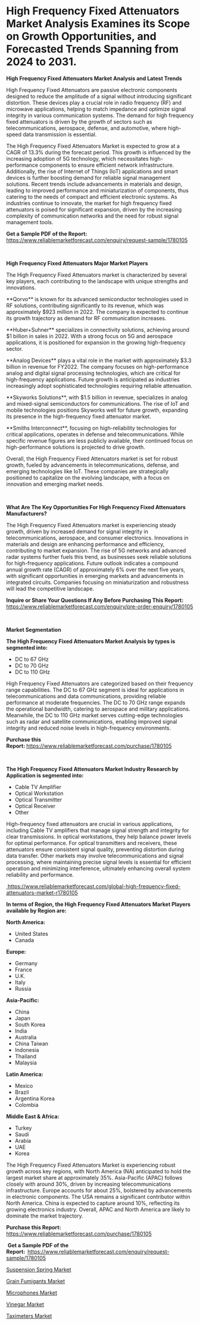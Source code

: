 <p><h1>High Frequency Fixed Attenuators Market Analysis Examines its Scope on Growth Opportunities, and Forecasted Trends Spanning from 2024 to 2031.</h1></p><p><strong>High Frequency Fixed Attenuators Market Analysis and Latest Trends</strong></p>
<p><p>High Frequency Fixed Attenuators are passive electronic components designed to reduce the amplitude of a signal without introducing significant distortion. These devices play a crucial role in radio frequency (RF) and microwave applications, helping to match impedance and optimize signal integrity in various communication systems. The demand for high frequency fixed attenuators is driven by the growth of sectors such as telecommunications, aerospace, defense, and automotive, where high-speed data transmission is essential.</p><p>The High Frequency Fixed Attenuators Market is expected to grow at a CAGR of 13.3% during the forecast period. This growth is influenced by the increasing adoption of 5G technology, which necessitates high-performance components to ensure efficient network infrastructure. Additionally, the rise of Internet of Things (IoT) applications and smart devices is further boosting demand for reliable signal management solutions. Recent trends include advancements in materials and design, leading to improved performance and miniaturization of components, thus catering to the needs of compact and efficient electronic systems. As industries continue to innovate, the market for high frequency fixed attenuators is poised for significant expansion, driven by the increasing complexity of communication networks and the need for robust signal management tools.</p></p>
<p><strong>Get a Sample PDF of the Report:&nbsp;</strong> <a href="https://www.reliablemarketforecast.com/enquiry/request-sample/1780105?utm_campaign=1110&utm_medium=2&utm_source=Github&utm_content=ia&utm_term=19122024&utm_id=high-frequency-fixed-attenuators">https://www.reliablemarketforecast.com/enquiry/request-sample/1780105</a></p>
<p>&nbsp;</p>
<p><strong>High Frequency Fixed Attenuators Major Market Players</strong></p>
<p><p>The High Frequency Fixed Attenuators market is characterized by several key players, each contributing to the landscape with unique strengths and innovations. </p><p>**Qorvo** is known for its advanced semiconductor technologies used in RF solutions, contributing significantly to its revenue, which was approximately $923 million in 2022. The company is expected to continue its growth trajectory as demand for RF communication increases.</p><p>**Huber+Suhner** specializes in connectivity solutions, achieving around $1 billion in sales in 2022. With a strong focus on 5G and aerospace applications, it is positioned for expansion in the growing high-frequency sector.</p><p>**Analog Devices** plays a vital role in the market with approximately $3.3 billion in revenue for FY2022. The company focuses on high-performance analog and digital signal processing technologies, which are critical for high-frequency applications. Future growth is anticipated as industries increasingly adopt sophisticated technologies requiring reliable attenuation.</p><p>**Skyworks Solutions**, with $1.5 billion in revenue, specializes in analog and mixed-signal semiconductors for communications. The rise of IoT and mobile technologies positions Skyworks well for future growth, expanding its presence in the high-frequency fixed attenuator market.</p><p>**Smiths Interconnect**, focusing on high-reliability technologies for critical applications, operates in defense and telecommunications. While specific revenue figures are less publicly available, their continued focus on high-performance solutions is projected to drive growth.</p><p>Overall, the High Frequency Fixed Attenuators market is set for robust growth, fueled by advancements in telecommunications, defense, and emerging technologies like IoT. These companies are strategically positioned to capitalize on the evolving landscape, with a focus on innovation and emerging market needs.</p></p>
<p>&nbsp;</p>
<p><strong>What Are The Key Opportunities For High Frequency Fixed Attenuators Manufacturers?</strong></p>
<p><p>The High Frequency Fixed Attenuators market is experiencing steady growth, driven by increased demand for signal integrity in telecommunications, aerospace, and consumer electronics. Innovations in materials and design are enhancing performance and efficiency, contributing to market expansion. The rise of 5G networks and advanced radar systems further fuels this trend, as businesses seek reliable solutions for high-frequency applications. Future outlook indicates a compound annual growth rate (CAGR) of approximately 6% over the next five years, with significant opportunities in emerging markets and advancements in integrated circuits. Companies focusing on miniaturization and robustness will lead the competitive landscape.</p></p>
<p><strong>Inquire or Share Your Questions If Any Before Purchasing This Report:</strong> <a href="https://www.reliablemarketforecast.com/enquiry/pre-order-enquiry/1780105?utm_campaign=1110&utm_medium=2&utm_source=Github&utm_content=ia&utm_term=19122024&utm_id=high-frequency-fixed-attenuators">https://www.reliablemarketforecast.com/enquiry/pre-order-enquiry/1780105</a></p>
<p>&nbsp;</p>
<p><strong>Market Segmentation</strong></p>
<p><strong>The High Frequency Fixed Attenuators Market Analysis by types is segmented into:</strong></p>
<p><ul><li>DC to 67 GHz</li><li>DC to 70 GHz</li><li>DC to 110 GHz</li></ul></p>
<p><p>High Frequency Fixed Attenuators are categorized based on their frequency range capabilities. The DC to 67 GHz segment is ideal for applications in telecommunications and data communications, providing reliable performance at moderate frequencies. The DC to 70 GHz range expands the operational bandwidth, catering to aerospace and military applications. Meanwhile, the DC to 110 GHz market serves cutting-edge technologies such as radar and satellite communications, enabling improved signal integrity and reduced noise levels in high-frequency environments.</p></p>
<p><strong>Purchase this Report:&nbsp;</strong><a href="https://www.reliablemarketforecast.com/purchase/1780105?utm_campaign=1110&utm_medium=2&utm_source=Github&utm_content=ia&utm_term=19122024&utm_id=high-frequency-fixed-attenuators">https://www.reliablemarketforecast.com/purchase/1780105</a></p>
<p>&nbsp;</p>
<p><strong>The High Frequency Fixed Attenuators Market Industry Research by Application is segmented into:</strong></p>
<p><ul><li>Cable TV Amplifier</li><li>Optical Workstation</li><li>Optical Transmitter</li><li>Optical Receiver</li><li>Other</li></ul></p>
<p><p>High-frequency fixed attenuators are crucial in various applications, including Cable TV amplifiers that manage signal strength and integrity for clear transmissions. In optical workstations, they help balance power levels for optimal performance. For optical transmitters and receivers, these attenuators ensure consistent signal quality, preventing distortion during data transfer. Other markets may involve telecommunications and signal processing, where maintaining precise signal levels is essential for efficient operation and minimizing interference, ultimately enhancing overall system reliability and performance.</p></p>
<p><a href="https://www.reliablemarketforecast.com/global-high-frequency-fixed-attenuators-market-r1780105?utm_campaign=1110&utm_medium=2&utm_source=Github&utm_content=ia&utm_term=19122024&utm_id=high-frequency-fixed-attenuators">&nbsp;https://www.reliablemarketforecast.com/global-high-frequency-fixed-attenuators-market-r1780105</a></p>
<p><strong>In terms of Region, the High Frequency Fixed Attenuators Market Players available by Region are:</strong></p>
<p>
    <p> <strong> North America: </strong>
        <ul>
            <li>United States</li>
            <li>Canada</li>
        </ul>
        </p> 
    <p> <strong> Europe: </strong>
        <ul>
            <li>Germany</li>
            <li>France</li>
            <li>U.K.</li>
            <li>Italy</li>
            <li>Russia</li>
        </ul>
        </p> 
    <p> <strong> Asia-Pacific: </strong>
        <ul>
            <li>China</li>
            <li>Japan</li>
            <li>South Korea</li>
            <li>India</li>
            <li>Australia</li>
            <li>China Taiwan</li>
            <li>Indonesia</li>
            <li>Thailand</li>
            <li>Malaysia</li>
        </ul>
        </p> 
    <p> <strong> Latin America: </strong>
        <ul>
            <li>Mexico</li>
            <li>Brazil</li>
            <li>Argentina Korea</li>
            <li>Colombia</li>
        </ul>
        </p> 
    <p> <strong> Middle East & Africa: </strong>
        <ul>
            <li>Turkey</li>
            <li>Saudi</li>
            <li>Arabia</li>
            <li>UAE</li>
            <li>Korea</li>
        </ul>
    </p>
    </p>
<p><p>The High Frequency Fixed Attenuators Market is experiencing robust growth across key regions, with North America (NA) anticipated to hold the largest market share at approximately 35%. Asia-Pacific (APAC) follows closely with around 30%, driven by increasing telecommunications infrastructure. Europe accounts for about 25%, bolstered by advancements in electronic components. The USA remains a significant contributor within North America. China is expected to capture around 10%, reflecting its growing electronics industry. Overall, APAC and North America are likely to dominate the market trajectory.</p></p>
<p><strong>Purchase this Report: </strong><a href="https://www.reliablemarketforecast.com/purchase/1780105?utm_campaign=1110&utm_medium=2&utm_source=Github&utm_content=ia&utm_term=19122024&utm_id=high-frequency-fixed-attenuators">https://www.reliablemarketforecast.com/purchase/1780105</a></p>
<p>&nbsp;<strong>Get a Sample PDF of the Report:&nbsp;&nbsp;</strong><a href="https://www.reliablemarketforecast.com/enquiry/request-sample/1780105?utm_campaign=1110&utm_medium=2&utm_source=Github&utm_content=ia&utm_term=19122024&utm_id=high-frequency-fixed-attenuators">https://www.reliablemarketforecast.com/enquiry/request-sample/1780105</a></p>
<p><strong></strong></p>
<p><p><a href="https://www.linkedin.com/pulse/suspension-spring-market-analysis-industry-forecast-projected-r3ppe?utm_campaign=1110&utm_medium=2&utm_source=Github&utm_content=ia&utm_term=19122024&utm_id=high-frequency-fixed-attenuators">Suspension Spring Market</a></p><p><a href="https://www.linkedin.com/pulse/market-analysis-report-grain-fumigants-anticipated-growth-124pe?utm_campaign=1110&utm_medium=2&utm_source=Github&utm_content=ia&utm_term=19122024&utm_id=high-frequency-fixed-attenuators">Grain Fumigants Market</a></p><p><a href="https://www.linkedin.com/pulse/regional-development-deployment-revenue-growth-microphones-ksjue?utm_campaign=1110&utm_medium=2&utm_source=Github&utm_content=ia&utm_term=19122024&utm_id=high-frequency-fixed-attenuators">Microphones Market</a></p><p><a href="https://www.linkedin.com/pulse/vinegar-market-future-analysis-its-size-technology-development-gfoje?utm_campaign=1110&utm_medium=2&utm_source=Github&utm_content=ia&utm_term=19122024&utm_id=high-frequency-fixed-attenuators">Vinegar Market</a></p><p><a href="https://www.linkedin.com/pulse/a-mkt-nova-vc8zf?utm_campaign=1110&utm_medium=2&utm_source=Github&utm_content=ia&utm_term=19122024&utm_id=high-frequency-fixed-attenuators">Taximeters Market</a></p></p>